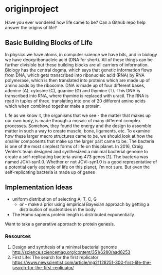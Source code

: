 # originproject
Have you ever wondered how life came to be? Can a Github repo help answer the origins of life?

## Basic Building Blocks of Life

In physics we have atoms, in computer science we have bits, and in biology we have deoxyribonucleic acid (DNA for short). All of these things can be further divisible but these building blocks are all carriers of information. Biology has the central dogma, which says that genetic information flows from DNA, which gets transcribed into ribonucleic acid (RNA) by RNA polymerase, which is then translated into proteins which are made up of amino acids by the ribosome. DNA is made up of four different bases, adenine (A), cytosine (C), guanine (G) and thymine (T). This DNA is transcribed into RNA, where thymine is replaced with uracil. The RNA is read in tuples of three, translating into one of 20 different amino acids which when combined together make a protein.

Life as we know it, the organisms that we see - the matter that makes up our own body, is made through a mosaic of many different complex processes. Somehow, they found the energy and the design to assemble matter in such a way to create muscle, bone, ligaments, etc. To examine how these larger macro structures came to be, we should look at how the smaller components that make up the larger part came to be. The bacteria is one of the most simplest forms of life on this planet. In 2016, Craig Venter’s team designed and synthesized a minimal bacterial genome to create a self-replicating bacteria using 473 genes [1]. The bacteria was named JCVI-syn1.0.  Whether or not JCVI-syn1.0 is a good representative of a potential early example of life on this planet, I’m not sure. But even the self-replicating bacteria is made up of genes

## Implementation Ideas

* uniform distribution of selecting A, T, C, G
    * or - make a prior using empirical Bayesian approach by getting a distribution of nucleotides in the body
* The Homo sapiens protein length is distributed exponentially

Want to take a generative approach to protein genesis.

### Resources
1. Design and synthesis of a minimal bacterial genome http://science.sciencemag.org/content/351/6280/aad6253
2. First Life: The search for the first replicator https://www.newscientist.com/article/mg21128251-300-first-life-the-search-for-the-first-replicator/
